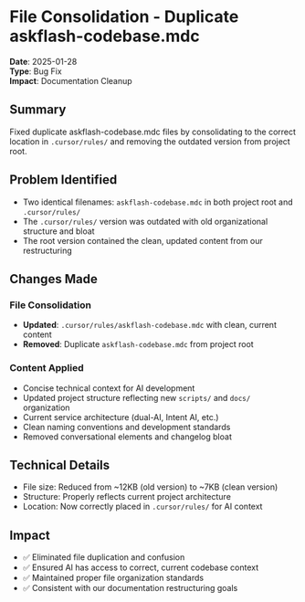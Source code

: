 # File Consolidation - Duplicate askflash-codebase.mdc

**Date**: 2025-01-28  
**Type**: Bug Fix  
**Impact**: Documentation Cleanup  

## Summary
Fixed duplicate askflash-codebase.mdc files by consolidating to the correct location in `.cursor/rules/` and removing the outdated version from project root.

## Problem Identified
- Two identical filenames: `askflash-codebase.mdc` in both project root and `.cursor/rules/`
- The `.cursor/rules/` version was outdated with old organizational structure and bloat
- The root version contained the clean, updated content from our restructuring

## Changes Made

### File Consolidation
- **Updated**: `.cursor/rules/askflash-codebase.mdc` with clean, current content
- **Removed**: Duplicate `askflash-codebase.mdc` from project root

### Content Applied
- Concise technical context for AI development
- Updated project structure reflecting new `scripts/` and `docs/` organization
- Current service architecture (dual-AI, Intent AI, etc.)
- Clean naming conventions and development standards
- Removed conversational elements and changelog bloat

## Technical Details
- File size: Reduced from ~12KB (old version) to ~7KB (clean version)
- Structure: Properly reflects current project architecture
- Location: Now correctly placed in `.cursor/rules/` for AI context

## Impact
- ✅ Eliminated file duplication and confusion
- ✅ Ensured AI has access to correct, current codebase context
- ✅ Maintained proper file organization standards
- ✅ Consistent with our documentation restructuring goals 